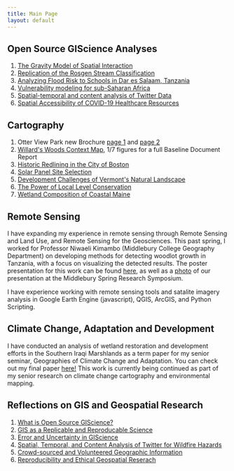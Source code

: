 ```yaml
---
title: Main Page
layout: default
---
```



## Open Source GIScience Analyses
1. [The Gravity Model of Spatial Interaction](gravity/gravity.md)
2. [Replication of the Rosgen Stream Classification](rosgen/finalReport.md)
3. [Analyzing Flood Risk to Schools in Dar es Salaam, Tanzania](daressalaam/report.md)
4. [Vulnerability modeling for sub-Saharan Africa](malcomb/report.md)
5. [Spatial-temporal and content analysis of Twitter Data](twitter/report.md)
6. [Spatial Accessibility of COVID-19 Healthcare Resources](kang/report.md)


## Cartography
1. Otter View Park new Brochure [page 1](Cartography/OVP_page1.PNG) and [page 2](Cartography/OVP_page2.PNG)
2. [Willard's Woods Context Map](Cartography/contextMap.PNG), 1/7 figures for a full Baseline Document Report
3. [Historic Redlining in the City of Boston](Cartography/bostonRedlining.png)
4. [Solar Panel Site Selection](Cartography/sitedecision.png)
5. [Development Challenges of Vermont's Natural Landscape](Cartography/solarDev.png)
6. [The Power of Local Level Conservation](Cartography/localconservation.png)
7. [Wetland Composition of Coastal Maine](Cartography/mainewetlands.png)

## Remote Sensing
I have expanding my experience in remote sensing through Remote Sensing and Land Use, and Remote Sensing for the Geosciences. This past spring, I worked for Professor Niwaeli Kimambo (Middlebury College Geography Department) on developing methods for detecting woodlot growth in Tanzania, with a focus on visualizing the detected results. The poster presentation for this work can be found [here,](RemoteSensing/SymposiumPoster.png) as well as a [photo](RemoteSensing/PosterSesh.jpeg) of our presentation at the Middlebury Spring Research Symposium. 

I have experience working with remote sensing tools and satalite imagery analysis in Google Earth Engine (javascript), QGIS, ArcGIS, and Python Scripting. 

## Climate Change, Adaptation and Development
I have conducted an analysis of wetland restoration and development efforts in the Southern Iraqi Marshlands as a term paper for my senior seminar, Geographies of Climate Change and Adaptation. You can check out my final paper [here!](GEOG438/marshpolicy.pdf) This work is currently being continued as part of my senior research on climate change cartography and environmental mapping.



## Reflections on GIS and Geospatial Research
1. [What is Open Source GIScience?](reflection/open-source.md)
2. [GIS as a Replicable and Reproducable Science](reflection/blogpost-2.md)
3. [Error and Uncertainty in GIScience](reflection/blogpost-3.md)
4. [Spatial, Temporal, and Content Analysis of Twitter for Wildfire Hazards](reflection/blogpost-4.md)
5. [Crowd-sourced and Volunteered Geographic Information](reflection/blogpost-5.md)
6. [Reproducibility and Ethical Geospatial Reserach](reflection/blogpost-6.md)
